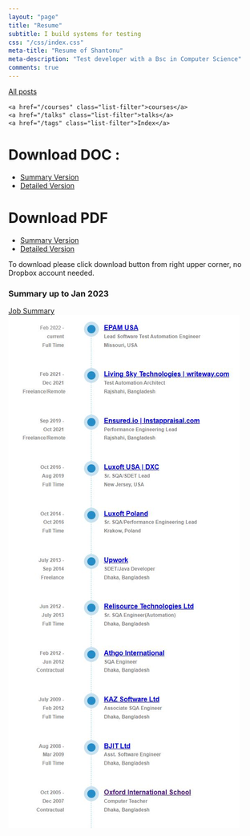 ```yaml
---
layout: "page"
title: "Resume"
subtitle: I build systems for testing
css: "/css/index.css"
meta-title: "Resume of Shantonu"
meta-description: "Test developer with a Bsc in Computer Science"
comments: true
---
```

<div class="list-filters">
    <a href="/" class="list-filter filter-selected">All posts</a>

    <a href="/courses" class="list-filter">courses</a>
	<a href="/talks" class="list-filter">talks</a>
    <a href="/tags" class="list-filter">Index</a>
</div>

# Download DOC : 
- [Summary Version](https://www.dropbox.com/s/h810bggxs8jv1od/Resume_Shantanu_Sarker_SDET.doc?dl=0)
- [Detailed Version](https://www.dropbox.com/s/west5h77sqtp22x/Details_CV_Shantanu_Sarker_SDET.doc?dl=0)

# Download PDF
- [Summary Version](https://www.dropbox.com/s/wk6ubeg687zu9gg/Resume_Shantanu_Sarker_SDET.pdf?dl=0)
- [Detailed Version](https://www.dropbox.com/s/64zcx0ce4bsyjjh/Details_CV_Shantanu_Sarker_SDET.pdf?dl=0)

To download please click download button from right upper corner, no Dropbox account needed.  

### Summary up to Jan 2023
[Job Summary](/cv/timeline/jobs.html)
![summary-career](/images/shantonu/career-shantonu.JPG)



